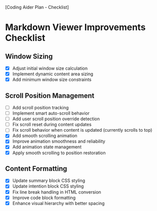 [Coding Aider Plan - Checklist]

# Markdown Viewer Improvements Checklist

## Window Sizing
- [x] Adjust initial window size calculation
- [x] Implement dynamic content area sizing
- [x] Add minimum window size constraints

## Scroll Position Management
- [ ] Add scroll position tracking
- [ ] Implement smart auto-scroll behavior
- [ ] Add user scroll position override detection
- [ ] Fix scroll reset during content updates
- [ ] Fix scroll behavior when content is updated (currently scrolls to top)
- [x] Add smooth scrolling animation
- [x] Improve animation smoothness and reliability
- [x] Add animation state management
- [x] Apply smooth scrolling to position restoration

## Content Formatting
- [x] Update summary block CSS styling
- [x] Update intention block CSS styling
- [x] Fix line break handling in HTML conversion
- [x] Improve code block formatting
- [x] Enhance visual hierarchy with better spacing
